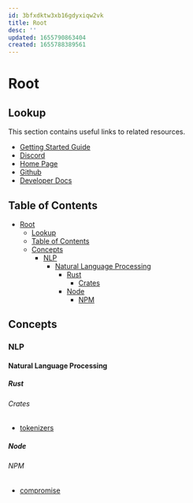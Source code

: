 ```yaml
---
id: 3bfxdktw3xb16gdyxiqw2vk
title: Root
desc: ''
updated: 1655790863404
created: 1655788389561
---
```


# Root

## Lookup

This section contains useful links to related resources.

- [Getting Started Guide](https://link.dendron.so/6b25)
- [Discord](https://link.dendron.so/6b23)
- [Home Page](https://wiki.dendron.so/)
- [Github](https://link.dendron.so/6b24)
- [Developer Docs](https://docs.dendron.so/)

## Table of Contents
<!-- Amoeba Structure Flat Hiearchy -->
- [Root](#root)
  - [Lookup](#lookup)
  - [Table of Contents](#table-of-contents)
  - [Concepts](#concepts)
    - [NLP](#nlp)
      - [Natural Language Processing](#natural-language-processing)
        - [Rust](#rust)
          - [Crates](#crates)
        - [Node](#node)
          - [NPM](#npm)

## Concepts

### NLP

#### Natural Language Processing

##### Rust

###### Crates

- [tokenizers](https://crates.io/crates/tokenizers)

##### Node

###### NPM

- [compromise](https://www.npmjs.com/package/compromise)
